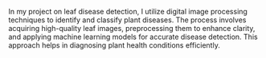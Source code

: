 In my project on leaf disease detection, I utilize digital image processing techniques to identify and classify plant diseases. The process involves acquiring high-quality leaf images, preprocessing them to enhance clarity, and applying machine learning models for accurate disease detection. This approach helps in diagnosing plant health conditions efficiently.
